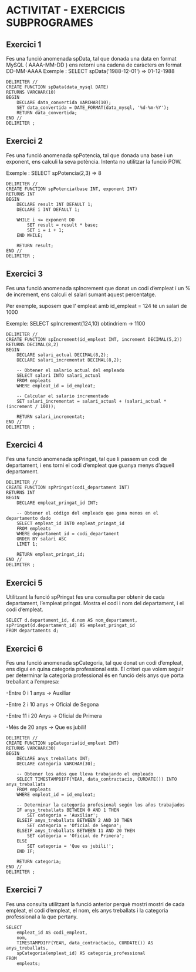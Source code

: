 <h1>ACTIVITAT - EXERCICIS SUBPROGRAMES</h1>
<h2>Exercici 1</h2> 
<p>Fes una funció anomenada spData, tal que donada una data en format
MySQL ( AAAA-MM-DD ) ens retorni una cadena de caràcters en format DD-MM-AAAA
Exemple : SELECT spData('1988-12-01') => 01-12-1988</p>

```mysql
DELIMITER //
CREATE FUNCTION spData(data_mysql DATE)
RETURNS VARCHAR(10)
BEGIN
    DECLARE data_convertida VARCHAR(10);
    SET data_convertida = DATE_FORMAT(data_mysql, '%d-%m-%Y');
    RETURN data_convertida;
END //
DELIMITER ;
```
<h2>Exercici 2</h2> 
<p></p>Fes una funció anomenada spPotencia, tal que donada una base i un
exponent, ens calculi la seva potència. Intenta no utilitzar la funció POW.</p>

<p>Exemple : SELECT spPotencia(2,3) => 8</p>

```mysql
DELIMITER //
CREATE FUNCTION spPotencia(base INT, exponent INT)
RETURNS INT
BEGIN
    DECLARE result INT DEFAULT 1;
    DECLARE i INT DEFAULT 1;

    WHILE i <= exponent DO
        SET result = result * base;
        SET i = i + 1;
    END WHILE;

    RETURN result;
END //
DELIMITER ;
```
<h2>Exercici 3</h2> 
<p></p>Fes una funció anomenada spIncrement que donat un codi d’empleat i un
% de increment, ens calculi el salari sumant aquest percentatge.</p>
<p>Per exemple, suposem que l’ empleat amb id_empleat = 124 té un salari de 1000</p>

<p>Exemple: SELECT spIncrement(124,10) obtindriem -> 1100</p>

```mysql
DELIMITER //
CREATE FUNCTION spIncrement(id_empleat INT, increment DECIMAL(5,2))
RETURNS DECIMAL(8,2)
BEGIN
    DECLARE salari_actual DECIMAL(8,2);
    DECLARE salari_incrementat DECIMAL(8,2);

    -- Obtener el salario actual del empleado
    SELECT salari INTO salari_actual
    FROM empleats
    WHERE empleat_id = id_empleat;

    -- Calcular el salario incrementado
    SET salari_incrementat = salari_actual + (salari_actual * (increment / 100));

    RETURN salari_incrementat;
END //
DELIMITER ;
```
<h2>Exercici 4</h2> 
<p></p>Fes una funció anomenada spPringat, tal que li passem un codi de
departament, i ens torni el codi d’empleat que guanya menys d’aquell departament.</p>

```mysql
DELIMITER //
CREATE FUNCTION spPringat(codi_departament INT)
RETURNS INT
BEGIN
    DECLARE empleat_pringat_id INT;

    -- Obtener el código del empleado que gana menos en el departamento dado
    SELECT empleat_id INTO empleat_pringat_id
    FROM empleats
    WHERE departament_id = codi_departament
    ORDER BY salari ASC
    LIMIT 1;

    RETURN empleat_pringat_id;
END //
DELIMITER ;
```
<h2>Exercici 5</h2> 
<p></p>Utilitzant la funció spPringat fes una consulta per obtenir de cada
departament, l’empleat pringat. Mostra el codi i nom del departament, i el codi d’empleat.</p>

```mysql
SELECT d.departament_id, d.nom AS nom_departament, spPringat(d.departament_id) AS empleat_pringat_id
FROM departaments d;
```
<h2>Exercici 6</h2>
<p></p>Fes una funció anomenada spCategoria, tal que donat un codi d’empleat,
ens digui en quina categoria professional està. El criteri que volem seguir per determinar
la categoria professional és en funció dels anys que porta treballant a l’empresa:</p>

<p>-Entre 0 i 1 anys -> Auxiliar</p>
<p>-Entre 2 i 10 anys -> Oficial de Segona</p>
<p>-Entre 11 i 20 Anys -> Oficial de Primera</p>
<p>-Més de 20 anys -> Que es jubili!</p>

```mysql
DELIMITER //
CREATE FUNCTION spCategoria(id_empleat INT)
RETURNS VARCHAR(30)
BEGIN
    DECLARE anys_treballats INT;
    DECLARE categoria VARCHAR(30);

    -- Obtener los años que lleva trabajando el empleado
    SELECT TIMESTAMPDIFF(YEAR, data_contractacio, CURDATE()) INTO anys_treballats
    FROM empleats
    WHERE empleat_id = id_empleat;

    -- Determinar la categoría profesional según los años trabajados
    IF anys_treballats BETWEEN 0 AND 1 THEN
        SET categoria = 'Auxiliar';
    ELSEIF anys_treballats BETWEEN 2 AND 10 THEN
        SET categoria = 'Oficial de Segona';
    ELSEIF anys_treballats BETWEEN 11 AND 20 THEN
        SET categoria = 'Oficial de Primera';
    ELSE
        SET categoria = 'Que es jubili!';
    END IF;

    RETURN categoria;
END //
DELIMITER ;
```
<h2>Exercici 7</h2> 
<p></p>Fes una consulta utilitzant la funció anterior perquè mostri mostri de cada
empleat, el codi d’empleat, el nom, els anys treballats i la categoria professional a la que
pertany.</p>

```mysql
SELECT
    empleat_id AS codi_empleat,
    nom,
    TIMESTAMPDIFF(YEAR, data_contractacio, CURDATE()) AS anys_treballats,
    spCategoria(empleat_id) AS categoria_professional
FROM
    empleats;
```



